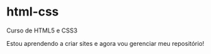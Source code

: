 # html-css
 Curso de HTML5 e CSS3

Estou aprendendo a criar sites e agora vou gerenciar meu repositório!
